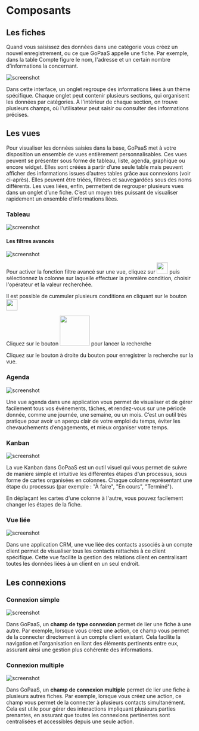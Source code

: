 # Composants

## Les fiches

Quand vous saisissez des données dans une catégorie vous créez un nouvel enregistrement, ou ce que GoPaaS appelle une fiche. Par exemple, dans la table Compte figure le nom, l'adresse et un certain nombre d’informations la concernant.

![screenshot](images/image11.png "Ecran principal")

Dans cette interface, un onglet regroupe des informations liées à un thème spécifique. Chaque onglet peut contenir plusieurs sections, qui organisent les données par catégories. À l'intérieur de chaque section, on trouve plusieurs champs, où l'utilisateur peut saisir ou consulter des informations précises.

## Les vues
Pour visualiser les données saisies dans la base, GoPaaS met à votre disposition un ensemble de vues entièrement personnalisables. Ces vues peuvent se présenter sous forme de tableau, liste, agenda, graphique ou encore widget. Elles sont créées à partir d’une seule table mais peuvent afficher des informations issues d’autres tables grâce aux connexions (voir ci-après). Elles peuvent être triées, filtrées et sauvegardées sous des noms différents. Les vues liées, enfin, permettent de regrouper plusieurs vues dans un onglet d’une fiche. C’est un moyen très puissant de visualiser rapidement un ensemble d’informations liées.
### Tableau
![screenshot](images/image1.png "Ecran principal")
#### Les filtres avancés
![screenshot](images/image2.png "Ecran principal")

Pour activer la fonction filtre avancé sur une vue, cliquez sur <img src="images/image3.png" width="30"> puis sélectionnez la colonne sur laquelle effectuer la première condition, choisir l'opérateur et la valeur recherchée.

Il est possible de cummuler plusieurs conditions en cliquant sur le bouton <img src="images/image5.png" width="30">

Cliquez sur le bouton <img src="images/image4.png" width="80"> pour lancer la recherche

Cliquez sur le bouton à droite du bouton pour enregistrer la recherche sur la vue.
### Agenda
![screenshot](images/image6.png "Ecran principal")

Une vue agenda dans une application vous permet de visualiser et de gérer facilement tous vos événements, tâches, et rendez-vous sur une période donnée, comme une journée, une semaine, ou un mois. C’est un outil très pratique pour avoir un aperçu clair de votre emploi du temps, éviter les chevauchements d’engagements, et mieux organiser votre temps.
### Kanban
![screenshot](images/image7.png "Ecran principal")

La vue Kanban dans GoPaaS est un outil visuel qui vous permet de suivre de manière simple et intuitive les différentes étapes d'un processus, sous forme de cartes organisées en colonnes. Chaque colonne représentant une étape du processus (par exemple : "À faire", "En cours", "Terminé").

En déplaçant les cartes d'une colonne à l'autre, vous pouvez facilement changer les étapes de la fiche.

### Vue liée
![screenshot](images/image8.png "Ecran principal")

Dans une application CRM, une vue liée des contacts associés à un compte client permet de visualiser tous les contacts rattachés à ce client spécifique. Cette vue facilite la gestion des relations client en centralisant toutes les données liées à un client en un seul endroit.

## Les connexions

### Connexion simple

![screenshot](images/image9.png "Ecran principal")

Dans GoPaaS, un **champ de type connexion** permet de lier une fiche à une autre. Par exemple, lorsque vous créez une action, ce champ vous permet de la connecter directement à un compte client existant. Cela facilite la navigation et l'organisation en liant des éléments pertinents entre eux, assurant ainsi une gestion plus cohérente des informations.

### Connexion multiple

![screenshot](images/image10.png "Ecran principal")

Dans GoPaaS, un **champ de connexion multiple** permet de lier une fiche à plusieurs autres fiches. Par exemple, lorsque vous créez une action, ce champ vous permet de la connecter à plusieurs contacts simultanément. Cela est utile pour gérer des interactions impliquant plusieurs parties prenantes, en assurant que toutes les connexions pertinentes sont centralisées et accessibles depuis une seule action.
